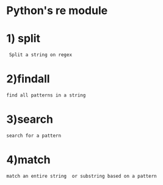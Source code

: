 # Python's re module

# 1) split 
     Split a string on regex
     
# 2)findall
    find all patterns in a string

# 3)search
    search for a pattern

# 4)match 
    match an entire string  or substring based on a pattern
 

